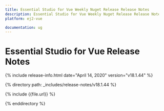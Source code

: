 ```yaml
---
title: Essential Studio for Vue Weekly Nuget Release Release Notes  
description: Essential Studio for Vue Weekly Nuget Release Release Notes  
platform: ej2-vue

documentation: ug
---
```


# Essential Studio for  Vue  Release Notes  

{% include release-info.html date="April 14, 2020"   version="v18.1.44"  %} 

{% directory path: _includes/release-notes/v18.1.44 %}

{% include {{file.url}} %}

{% enddirectory %}
